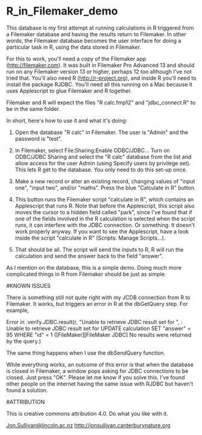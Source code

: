 # R_in_Filemaker_demo
This database is my first attempt at running calculations in R triggered from a Filemaker database and having the results return to Filemaker. In other words, the Filemaker database becomes the user interface for doing a particular task in R, using the data stored in Filemaker.

For this to work, you'll need a copy of the Filemaker app (http://filemaker.com). It was built in Filemaker Pro Advanced 13 and should run on any Filemaker version  13 or higher, perhaps 12 too although I've not tried that. You'll also need R (http://r-project.org), and inside R you'll need to install the package RJDBC. You'll need all this running on a Mac because it uses Applescript to glue Filemaker and R together.

Filemaker and R will expect the files "R calc.fmp12" and "jdbc_connect.R" to be in the same folder.

In short, here's how to use it and what it's doing:

1) Open the database "R calc" in Filemaker. The user is "Admin" and the password is "test".

2) In Filemaker, select File:Sharing:Enable ODBC/JDBC... Turn on ODBC/JDBC Sharing and select the "R calc" database from the list and allow access for the user Admin (using Specify users by privilege set). This lets R get to the database. You only need to do this set-up once.

3) Make a new record or alter an existing record, changing values of "input one", "input two", and/or "maths". Press the blue "Calculate in R" button.

4) This button runs the Filemaker script "calculate in R", which contains an Applescript that runs R. Note that before the Applescript, this script also moves the cursor to a hidden field called "park", since I've found that if one of the fields involved in the R calculation is selected when the script runs, it can interfere with the JDBC connection. Or something. It doesn't work properly anyway. If you want to see the Applescript, have a look inside the script "calculate in R" (Scripts: Manage Scripts...).

5) That should be all. The script will send the inputs to R, R will run the calculation and send the answer back to the field "answer".

As I mention on the database, this is a simple demo. Doing much more complicated things in R from Filemaker should be just as simple.


#KNOWN ISSUES

There is something still not quite right with my JCDB connection from R to Filemaker. It works, but triggers an error in R at the dbGetQuery step. For example,

Error in .verify.JDBC.result(r, "Unable to retrieve JDBC result set for ",  : 
  Unable to retrieve JDBC result set for UPDATE calculation SET "answer" = 95 WHERE "id" = 1 ([FileMaker][FileMaker JDBC] No results were returned by the query.)

The same thing happens when I use the dbSendQuery function.

While everything works, an outcome of this error is that when the database is closed in Filemaker, a window pops asking for JDBC connections to be closed. Just press "OK". Please let me know if you solve this. I've found other people on the internet having the same issue with RJDBC but haven't found a solution.


#ATTRIBUTION

This is creative commons attribution 4.0. Do what you like with it.

Jon.Sullivan@lincoln.ac.nz
http://jonsullivan.canterburynature.org
